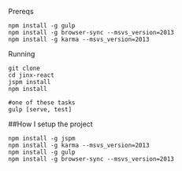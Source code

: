 Prereqs
```
npm install -g gulp
npm install -g browser-sync --msvs_version=2013
npm install -g karma --msvs_version=2013
```


Running
```
git clone
cd jinx-react
jspm install
npm install

#one of these tasks
gulp [serve, test]
```







##How I setup the project

```
npm install -g jspm
npm install -g karma --msvs_version=2013
npm install -g gulp
npm install -g browser-sync --msvs_version=2013
```